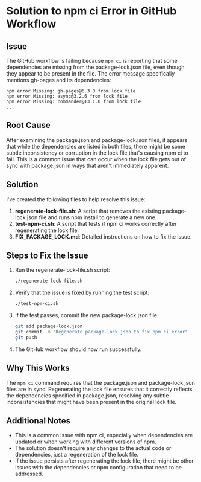 # Solution to npm ci Error in GitHub Workflow

## Issue
The GitHub workflow is failing because `npm ci` is reporting that some dependencies are missing from the package-lock.json file, even though they appear to be present in the file. The error message specifically mentions gh-pages and its dependencies:

```
npm error Missing: gh-pages@6.3.0 from lock file
npm error Missing: async@3.2.6 from lock file
npm error Missing: commander@13.1.0 from lock file
...
```

## Root Cause
After examining the package.json and package-lock.json files, it appears that while the dependencies are listed in both files, there might be some subtle inconsistency or corruption in the lock file that's causing npm ci to fail. This is a common issue that can occur when the lock file gets out of sync with package.json in ways that aren't immediately apparent.

## Solution
I've created the following files to help resolve this issue:

1. **regenerate-lock-file.sh**: A script that removes the existing package-lock.json file and runs npm install to generate a new one.
2. **test-npm-ci.sh**: A script that tests if npm ci works correctly after regenerating the lock file.
3. **FIX_PACKAGE_LOCK.md**: Detailed instructions on how to fix the issue.

## Steps to Fix the Issue

1. Run the regenerate-lock-file.sh script:
   ```bash
   ./regenerate-lock-file.sh
   ```

2. Verify that the issue is fixed by running the test script:
   ```bash
   ./test-npm-ci.sh
   ```

3. If the test passes, commit the new package-lock.json file:
   ```bash
   git add package-lock.json
   git commit -m "Regenerate package-lock.json to fix npm ci error"
   git push
   ```

4. The GitHub workflow should now run successfully.

## Why This Works
The `npm ci` command requires that the package.json and package-lock.json files are in sync. Regenerating the lock file ensures that it correctly reflects the dependencies specified in package.json, resolving any subtle inconsistencies that might have been present in the original lock file.

## Additional Notes
- This is a common issue with npm ci, especially when dependencies are updated or when working with different versions of npm.
- The solution doesn't require any changes to the actual code or dependencies, just a regeneration of the lock file.
- If the issue persists after regenerating the lock file, there might be other issues with the dependencies or npm configuration that need to be addressed.